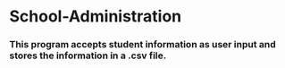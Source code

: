 # School-Administration

### This program accepts student information as user input and stores the information in a .csv file.
